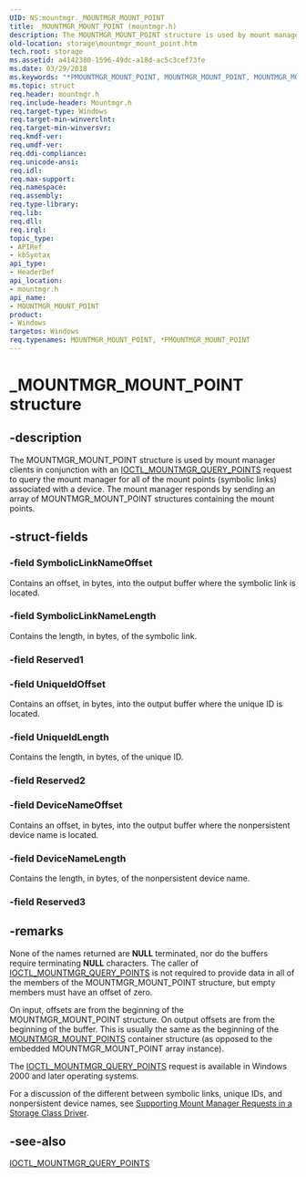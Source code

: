 ```yaml
---
UID: NS:mountmgr._MOUNTMGR_MOUNT_POINT
title: _MOUNTMGR_MOUNT_POINT (mountmgr.h)
description: The MOUNTMGR_MOUNT_POINT structure is used by mount manager clients in conjunction with an IOCTL_MOUNTMGR_QUERY_POINTS request to query the mount manager for all of the mount points (symbolic links) associated with a device.
old-location: storage\mountmgr_mount_point.htm
tech.root: storage
ms.assetid: a4142380-1596-49dc-a18d-ac5c3cef73fe
ms.date: 03/29/2018
ms.keywords: "*PMOUNTMGR_MOUNT_POINT, MOUNTMGR_MOUNT_POINT, MOUNTMGR_MOUNT_POINT structure [Storage Devices], PMOUNTMGR_MOUNT_POINT, PMOUNTMGR_MOUNT_POINT structure pointer [Storage Devices], _MOUNTMGR_MOUNT_POINT, mountmgr/MOUNTMGR_MOUNT_POINT, mountmgr/PMOUNTMGR_MOUNT_POINT, storage.mountmgr_mount_point, structs-mntmgr_88136173-0786-4d4e-80b7-77f523e8d125.xml"
ms.topic: struct
req.header: mountmgr.h
req.include-header: Mountmgr.h
req.target-type: Windows
req.target-min-winverclnt: 
req.target-min-winversvr: 
req.kmdf-ver: 
req.umdf-ver: 
req.ddi-compliance: 
req.unicode-ansi: 
req.idl: 
req.max-support: 
req.namespace: 
req.assembly: 
req.type-library: 
req.lib: 
req.dll: 
req.irql: 
topic_type:
- APIRef
- kbSyntax
api_type:
- HeaderDef
api_location:
- mountmgr.h
api_name:
- MOUNTMGR_MOUNT_POINT
product:
- Windows
targetos: Windows
req.typenames: MOUNTMGR_MOUNT_POINT, *PMOUNTMGR_MOUNT_POINT
---
```


# _MOUNTMGR_MOUNT_POINT structure


## -description


The MOUNTMGR_MOUNT_POINT structure is used by mount manager clients in conjunction with an <a href="https://docs.microsoft.com/windows-hardware/drivers/ddi/content/mountmgr/ni-mountmgr-ioctl_mountmgr_query_points">IOCTL_MOUNTMGR_QUERY_POINTS</a> request to query the mount manager for all of the mount points (symbolic links) associated with a device. The mount manager responds by sending an array of MOUNTMGR_MOUNT_POINT structures containing the mount points. 


## -struct-fields




### -field SymbolicLinkNameOffset

Contains an offset, in bytes, into the output buffer where the symbolic link is located.


### -field SymbolicLinkNameLength

Contains the length, in bytes, of the symbolic link. 


### -field Reserved1

 


### -field UniqueIdOffset

Contains an offset, in bytes, into the output buffer where the unique ID is located. 


### -field UniqueIdLength

Contains the length, in bytes, of the unique ID. 


### -field Reserved2

 


### -field DeviceNameOffset

Contains an offset, in bytes, into the output buffer where the nonpersistent device name is located. 


### -field DeviceNameLength

Contains the length, in bytes, of the nonpersistent device name. 


### -field Reserved3

 




## -remarks



None of the names returned are <b>NULL</b> terminated, nor do the buffers require terminating <b>NULL</b> characters. The caller of <a href="https://docs.microsoft.com/windows-hardware/drivers/ddi/content/mountmgr/ni-mountmgr-ioctl_mountmgr_query_points">IOCTL_MOUNTMGR_QUERY_POINTS</a> is not required to provide data in all of the members of the MOUNTMGR_MOUNT_POINT structure, but empty members must have an offset of zero.

On input, offsets are from the beginning of the MOUNTMGR_MOUNT_POINT structure. On output offsets are from the beginning of the buffer. This is usually the same as the beginning of the <a href="https://docs.microsoft.com/windows-hardware/drivers/ddi/content/mountmgr/ns-mountmgr-_mountmgr_mount_points">MOUNTMGR_MOUNT_POINTS</a> container structure (as opposed to the embedded MOUNTMGR_MOUNT_POINT array instance).

The <a href="https://docs.microsoft.com/windows-hardware/drivers/ddi/content/mountmgr/ni-mountmgr-ioctl_mountmgr_query_points">IOCTL_MOUNTMGR_QUERY_POINTS</a> request is available in Windows 2000 and later operating systems.

For a discussion of the different between symbolic links, unique IDs, and nonpersistent device names, see <a href="https://docs.microsoft.com/windows-hardware/drivers/storage/supporting-mount-manager-requests-in-a-storage-class-driver">Supporting Mount Manager Requests in a Storage Class Driver</a>. 




## -see-also




<a href="https://docs.microsoft.com/windows-hardware/drivers/ddi/content/mountmgr/ni-mountmgr-ioctl_mountmgr_query_points">IOCTL_MOUNTMGR_QUERY_POINTS</a>
 

 

